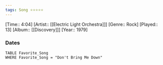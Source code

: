```yaml
---
tags: Song ⭐⭐⭐⭐⭐ 
---
```

[Time:: 4:04]
[Artist:: [[Electric Light Orchestra]]]
[Genre:: Rock]
[Played:: 13]
[Album:: [[Discovery]]]
[Year:: 1979]
### Dates
````dataview
TABLE Favorite_Song
WHERE Favorite_Song = "Don't Bring Me Down"
````